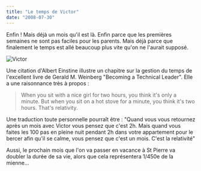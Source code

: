 ```yaml
---
title: "Le temps de Victor"
date: "2008-07-30"
---
```


Enfin ! Mais déjà un mois qu'il est là. Enfin parce que les premières semaines ne sont pas faciles pour les parents. Mais déjà parce que finalement le temps est allé beaucoup plus vite qu'on ne l'aurait supposé.

![Victor](images/IMGP0205.JPG)

Une citation d'Albert Einstine illustre un chapitre sur la gestion du temps de l'excellent livre de Gerald M. Weinberg "Becoming a Technical Leader". Elle a une raisonnance très à propos :

> When you sit with a nice girl for two hours, you think it's only a minute. But when you sit on a hot stove for a minute, you think it's two hours. That's relativity.

Une traduction toute personnelle pourraît être : "Quand vous vous retournez après un mois avec Victor vous pensez que c'est 2h. Mais quand vous faites les 100 pas en pleine nuit pendant 2h dans votre appartement pour le bercer afin qu'il se calme, vous pensez que c'est un mois. C'est la relativité"

Aussi, le prochain mois que l'on va passer en vacance à St Pierre va doubler la durée de sa vie, alors que cela représentera 1/450e de la mienne...
